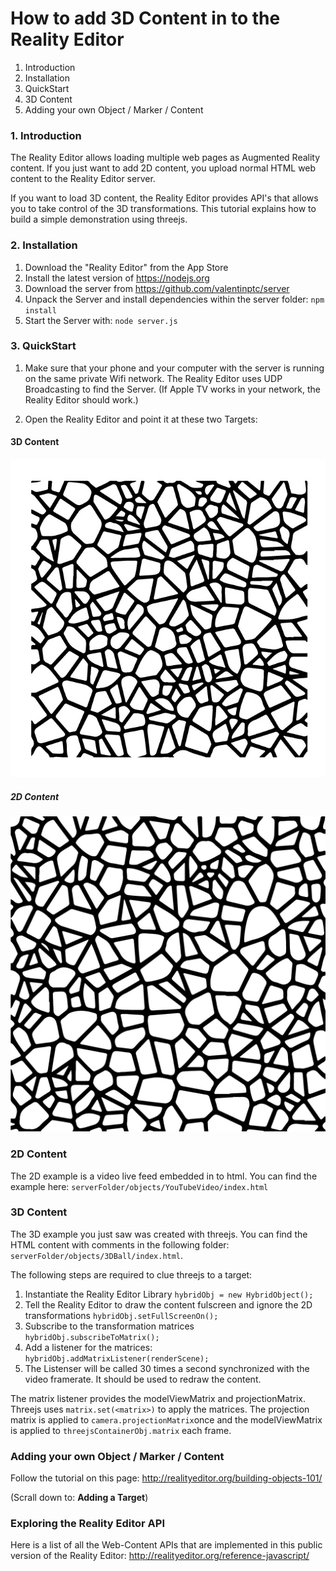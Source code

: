 # How to add 3D Content in to the Reality Editor
1. Introduction
2. Installation
3. QuickStart
4. 3D Content
5. Adding your own Object / Marker / Content


### 1. Introduction
The Reality Editor allows loading multiple web pages as Augmented Reality content. If you just want to add 2D content, you upload normal HTML web content to the Reality Editor server. 

If you want to load 3D content, the Reality Editor provides API's that allows you to take control of the 3D transformations. This tutorial explains how to build a simple demonstration using threejs. 


### 2. Installation
1. Download the "Reality Editor" from the App Store
2. Install the latest version of https://nodejs.org
3. Download the server from https://github.com/valentinptc/server
4. Unpack the Server and install dependencies within the server folder: `npm install`
5. Start the Server with: `node server.js`

### 3. QuickStart
1. Make sure that your phone and your computer with the server is running on the same private Wifi network. The Reality Editor uses UDP Broadcasting to find the Server. (If Apple TV works in your network, the Reality Editor should work.)

2. Open the Reality Editor and point it at these two Targets:

#### 3D Content
![3D Object](https://raw.githubusercontent.com/valentinptc/server/master/objects/3DBall/target/target.jpg)

##### 2D Content
![3D Object](https://raw.githubusercontent.com/valentinptc/server/master/objects/YouTubeVideo/target/target.jpg)


### 2D Content
The 2D example is a video live feed embedded in to html. You can find the example here: `serverFolder/objects/YouTubeVideo/index.html`


### 3D Content
The 3D example you just saw was created with threejs. You can find the HTML content with comments in the following folder: `serverFolder/objects/3DBall/index.html`.

The following steps are required to clue threejs to a target:

1. Instantiate the Reality Editor Library `hybridObj = new HybridObject();`
1. Tell the Reality Editor to draw the content fulscreen and ignore the 2D transformations `hybridObj.setFullScreenOn();`
2. Subscribe to the transformation matrices `hybridObj.subscribeToMatrix();`
3. Add a listener for the matrices: `hybridObj.addMatrixListener(renderScene);` 
4. The Listenser will be called 30 times a second synchronized with the video framerate. It should be used to redraw the content.

The matrix listener provides the modelViewMatrix and projectionMatrix.
Threejs uses `matrix.set(<matrix>)` to apply the matrices. The projection matrix is applied to `camera.projectionMatrix`once and the modelViewMatrix is applied to `threejsContainerObj.matrix` each frame.


### Adding your own Object / Marker / Content
Follow the tutorial on this page:
http://realityeditor.org/building-objects-101/

(Scrall down to: **Adding a Target**)

### Exploring the Reality Editor API
Here is a list of all the Web-Content APIs that are implemented in this public version of the Reality Editor:
http://realityeditor.org/reference-javascript/
